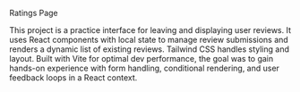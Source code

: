 Ratings Page

This project is a practice interface for leaving and displaying user reviews. 
It uses React components with local state to manage review submissions and renders a dynamic list of existing reviews. 
Tailwind CSS handles styling and layout. 
Built with Vite for optimal dev performance, the goal was to gain hands-on experience with form handling, conditional rendering, and user feedback loops in a React context.